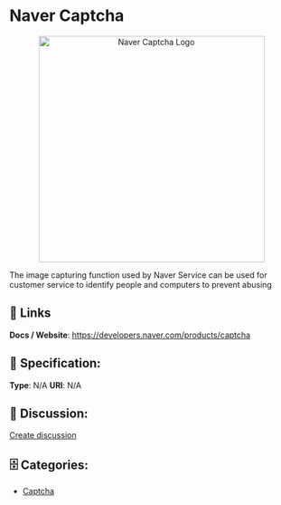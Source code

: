# Naver Captcha
<p align="center">
    <img width="400" src="https://raw.githubusercontent.com/apis-list/apis-list/main/apis/naver-captcha/logo_256x256.png" alt="Naver Captcha Logo"/>
</p>

The image capturing function used by Naver Service can be used for customer service to identify people and computers to prevent abusing

##  🔗 Links
**Docs / Website**: https://developers.naver.com/products/captcha

## 🧬 Specification:
**Type**:  N/A 
**URI**:  N/A 

## 💬 Discussion:
[Create discussion](https://github.com/apis-list/apis-list/discussions/new)

## 🗄️ Categories:
- [Captcha](https://github.com/apis-list/apis-list#captcha)



